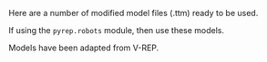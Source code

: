Here are a number of modified model files (.ttm) ready to be used.

If using the ```pyrep.robots``` module, then use these models.

Models have been adapted from V-REP.
